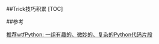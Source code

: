 ##Trick技巧积累
[TOC]

 ##参考

[推荐wtfPython: 一组有趣的、微妙的、复杂的Python代码片段](https://github.com/satwikkansal/wtfPython)

